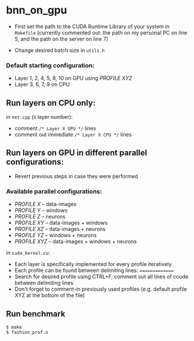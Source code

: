 # bnn_on_gpu
- First set the path to the CUDA Runtime Library of your system in ```Makefile``` 
(currently commented out: the path on my personal PC on line 5, and the path on the server on line 7)

- Change desired batch size in ```utils.h```

### Default starting configuration: 
- Layer 1, 2, 4, 5, 8, 10 on GPU using *PROFILE XYZ*
- Layer 3, 6, 7, 9 on CPU.

## Run layers on CPU only:
in ```net.cpp``` (```X``` layer number):
-   comment ```/* Layer X GPU */``` lines
-   comment out immediate ```/* Layer X CPU */``` lines

## Run layers on GPU in different parallel configurations:
- Revert previous steps in case they were performed

### Available parallel configurations:
- *PROFILE X* – data-images
- *PROFILE Y* – windows
- *PROFILE Z* – neurons
- *PROFILE XY* – data-images + windows
- *PROFILE XZ* – data-images + neurons
- *PROFILE YZ* – windows + neurons
- *PROFILE XYZ* – data-images + windows + neurons

in ```cuda_kernel.cu```:
- Each layer is specifically implemented for every profile iteratively
- Each profile can be found between delimiting lines: ```=============```
- Search for desired profile using CTRL+F, comment out all lines of coude between delimiting lines
- Don't forget to comment-in previously used profiles (e.g. default profile XYZ at the bottom of the file)

## Run benchmark
```
$ make
$ fashion_prof.o
```
